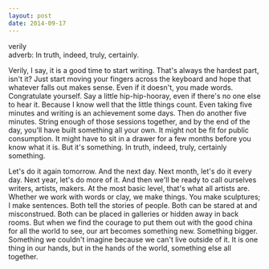 ```yaml
---
layout: post
date: 2014-09-17
---
```


verily  
adverb: In truth, indeed, truly, certainly.

Verily, I say, it is a good time to start writing. That's always the hardest part, isn't it? Just start moving your fingers across the keyboard and hope that whatever falls out makes sense. Even if it doesn't, you made words. Congratulate yourself. Say a little hip-hip-hooray, even if there's no one else to hear it. Because I know well that the little things count. Even taking five minutes and writing is an achievement some days. Then do another five minutes. String enough of those sessions together, and by the end of the day, you'll have built something all your own. It might not be fit for public consumption. It might have to sit in a drawer for a few months before you know what it is. But it's something. In truth, indeed, truly, certainly something. 

Let's do it again tomorrow. And the next day. Next month, let's do it every day. Next year, let's do more of it. And then we'll be ready to call ourselves writers, artists, makers. At the most basic level, that's what all artists are. Whether we work with words or clay, we make things. You make sculptures; I make sentences. Both tell the stories of people. Both can be stared at and misconstrued. Both can be placed in galleries or hidden away in back rooms. But when we find the courage to put them out with the good china for all the world to see, our art becomes something new. Something bigger. Something we couldn't imagine because we can't live outside of it. It is one thing in our hands, but in the hands of the world, something else all together.
